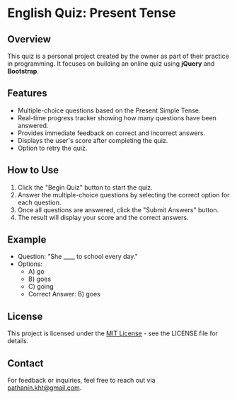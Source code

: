 # English Quiz: Present Tense

## Overview
This quiz is a personal project created by the owner as part of their practice in programming. It focuses on building an online quiz using **jQuery** and **Bootstrap**.

## Features
- Multiple-choice questions based on the Present Simple Tense.
- Real-time progress tracker showing how many questions have been answered.
- Provides immediate feedback on correct and incorrect answers.
- Displays the user's score after completing the quiz.
- Option to retry the quiz.

## How to Use
1. Click the "Begin Quiz" button to start the quiz.
2. Answer the multiple-choice questions by selecting the correct option for each question.
3. Once all questions are answered, click the "Submit Answers" button.
4. The result will display your score and the correct answers.

## Example
- Question: "She ____ to school every day."
- Options:
  - A) go
  - B) goes
  - C) going
  - Correct Answer: B) goes
    
## License
This project is licensed under the [MIT License](LICENSE) - see the LICENSE file for details.

## Contact
For feedback or inquiries, feel free to reach out via [pathanin.kht@gmail.com](pathanin.kht@gmail.com).
